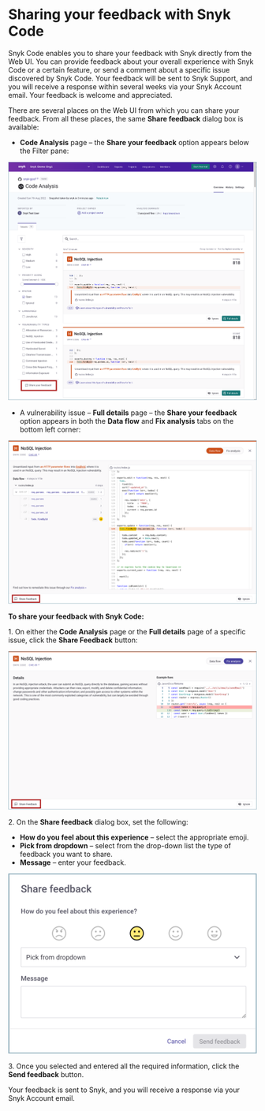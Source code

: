 # Sharing your feedback with Snyk Code

Snyk Code enables you to share your feedback with Snyk directly from the Web UI. You can provide feedback about your overall experience with Snyk Code or a certain feature, or send a comment about a specific issue discovered by Snyk Code. Your feedback will be sent to Snyk Support, and you will receive a response within several weeks via your Snyk Account email. Your feedback is welcome and appreciated.

There are several places on the Web UI from which you can share your feedback. From all these places, the same **Share feedback** dialog box is available:

* **Code Analysis** page – the **Share your feedback** option appears below the Filter pane:

![](<../../../.gitbook/assets/Snyk Code - Results - Share Feddback - Code Analysis page.png>)

* A vulnerability issue – **Full details** page – the **Share your feedback** option appears in both the **Data flow** and **Fix analysis** tabs on the bottom left corner:

![](<../../../.gitbook/assets/Snyk Code - Results - Share Feddback - Issue page.png>)

&#x20;**To share your feedback with Snyk Code:**

1\.  On either the **Code Analysis** page or the **Full details** page of a specific issue, click the **Share Feedback** button:

![](<../../../.gitbook/assets/Snyk Code - Results - Share Feddback - Issue page - 2.png>)

2\.  On the **Share feedback** dialog box, set the following:

* **How do you feel about this experience** – select the appropriate emoji.
* **Pick from dropdown** – select from the drop-down list the type of feedback you want to share.
* **Message** – enter your feedback.

![](<../../../.gitbook/assets/Snyk Code - Results - Share Feddback - dialog box.png>)

3\.  Once you selected and entered all the required information, click the **Send feedback** button.

Your feedback is sent to Snyk, and you will receive a response via your Snyk Account email.

&#x20;
